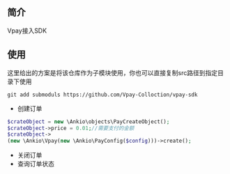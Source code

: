 ## 简介
Vpay接入SDK

## 使用

这里给出的方案是将该仓库作为子模块使用，你也可以直接复制src路径到指定目录下使用
```shell
git add submoduls https://github.com/Vpay-Colloction/vpay-sdk
```

- 创建订单

```php
$crateObject = new \Ankio\objects\PayCreateObject();
$crateObject->price = 0.01;//需要支付的金额
$crateObject->
(new \Ankio\Vpay(new \Ankio\PayConfig($config)))->create();
```

- 关闭订单
- 查询订单状态
